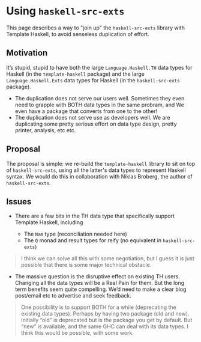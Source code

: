 # Using `haskell-src-exts`


This page describes a way to "join up" the `haskell-src-exts` library with Template Haskell, to avoid senseless duplication of effort.

## Motivation


It’s stupid, stupid to have both the large `Language.Haskell.TH` data types for Haskell (in the `template-haskell` package) and the large `Language.Haskell.Exts` data types for Haskell (in the `haskell-src-exts` package). 

- The duplication does not serve our users well.  Sometimes they even need to grapple with BOTH data types in the same probram, and We even have a package that converts from one to the other!
- The duplication does not serve use as developers well. We are duplicating some pretty serious effort on data type design, pretty printer, analysis, etc etc.

## Proposal


The proposal is simple: we re-build the `template-haskell` library to sit on top of `haskell-src-exts`, using all the latter's data types to represent Haskell syntax.  We would do this in collaboration with Niklas Broberg, the author of `haskell-src-exts`.

## Issues

- There are a few bits in the TH data type that specifically support Template Haskell, including

  - The `Nam` type (reconciliation needed here)
  - The `Q` monad and result types for reify (no equivalent in `haskell-src-exts`)

>
> I think we can solve all this with some negotiation, but I guess it is just possible that there is some major technical obstacle.

- The massive question is the disruptive effect on existing TH users.  Changing all the data types will be a Real Pain for them.  But the long term benefits seem quite compelling.  We’d need to make a clear blog post/email etc to advertise and seek feedback.

>
> One possibility is to support BOTH for a while (deprecating the existing data types).  Perhaps by having two package (old and new). Initially “old” is deprecated but is the package you get by default.  But “new” is available, and the same GHC can deal with its data types.  I think this would be possible, with some work.

